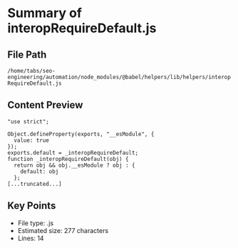 # Summary of interopRequireDefault.js
  
## File Path
`/home/tabs/seo-engineering/automation/node_modules/@babel/helpers/lib/helpers/interopRequireDefault.js`

## Content Preview
```
"use strict";

Object.defineProperty(exports, "__esModule", {
  value: true
});
exports.default = _interopRequireDefault;
function _interopRequireDefault(obj) {
  return obj && obj.__esModule ? obj : {
    default: obj
  };
[...truncated...]
```

## Key Points
- File type: .js
- Estimated size: 277 characters
- Lines: 14
